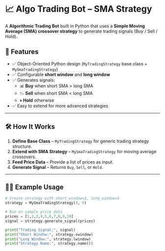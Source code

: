 # 📈 Algo Trading Bot – SMA Strategy

A **Algorithmic Trading Bot** built in Python that uses a **Simple Moving Average (SMA) crossover strategy** to generate trading signals (Buy / Sell / Hold).  


## 🚀 Features
- ✅ Object-Oriented Python design (`MyTradingStrategy` base class + `MySmaTradingStrategy`)
- ✅ Configurable **short window** and **long window**
- ✅ Generates signals:  
  - 📊 **Buy** when short SMA > long SMA  
  - 📉 **Sell** when short SMA < long SMA  
  - ⏸ **Hold** otherwise
- ✅ Easy to extend for more advanced strategies

---

## 🛠️ How It Works
1. **Define Base Class** – `MyTradingStrategy` for generic trading strategy structure.
2. **Extend with SMA Strategy** – `MySmaTradingStrategy` for moving average crossovers.
3. **Feed Price Data** – Provide a list of prices as input.
4. **Generate Signal** – Returns `Buy`, `Sell`, or `Hold`.

---

## 🧑‍💻 Example Usage

```python
# Create strategy with short_window=3, long_window=5
strategy = MySmaTradingStrategy(3, 5)

# Run on sample price data
prices = [1,2,3,4,5,6,7,8,9,10]
signal = strategy.generate_signal(prices)

print("Trading Signal:", signal)
print("Short Window:", strategy.swindow)
print("Long Window:", strategy.lwindow)
print("Strategy Name:", strategy.name())

